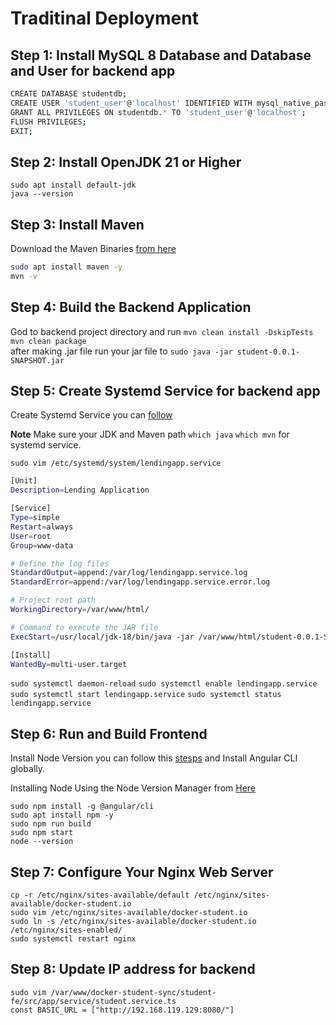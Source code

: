 
# Traditinal Deployment

## Step 1: Install MySQL 8 Database and Database and User for backend app

```bash
CREATE DATABASE studentdb;
CREATE USER 'student_user'@'localhost' IDENTIFIED WITH mysql_native_password BY 'Nasir#4321';
GRANT ALL PRIVILEGES ON studentdb.* TO 'student_user'@'localhost';
FLUSH PRIVILEGES;
EXIT;
```

## Step 2: Install OpenJDK 21 or Higher

```
sudo apt install default-jdk
java --version
```
## Step 3: Install Maven

Download the Maven Binaries [from here](https://dlcdn.apache.org/maven/maven-3/3.9.9/binaries/apache-maven-3.9.9-bin.tar.gz)

```bash
sudo apt install maven -y
mvn -v
```
## Step 4: Build the Backend Application

God to backend project directory and run `mvn clean install -DskipTests`  
`mvn clean package`   
after making .jar file run your jar file to `sudo java -jar student-0.0.1-SNAPSHOT.jar`



## Step 5: Create Systemd Service for backend app

Create Systemd Service you can [follow](https://github.com/nasirnjs/LinuxOpsHub/blob/main/create_systemd_service.md)

**Note** Make sure your JDK and Maven path `which java` `which mvn` for systemd service.

`sudo vim /etc/systemd/system/lendingapp.service`

```bash
[Unit]
Description=Lending Application

[Service]
Type=simple
Restart=always
User=root
Group=www-data

# Define the log files
StandardOutput=append:/var/log/lendingapp.service.log
StandardError=append:/var/log/lendingapp.service.error.log

# Project root path
WorkingDirectory=/var/www/html/

# Command to execute the JAR file
ExecStart=/usr/local/jdk-18/bin/java -jar /var/www/html/student-0.0.1-SNAPSHOT.jar

[Install]
WantedBy=multi-user.target
```
`sudo systemctl daemon-reload`
`sudo systemctl enable lendingapp.service`
`sudo systemctl start lendingapp.service`
`sudo systemctl status lendingapp.service`


## Step 6: Run and Build Frontend

Install Node Version you can follow this [stesps](https://github.com/nasirnjs/LinuxOpsHub/blob/main/install-node-via-nvode-versionmanager.md#installing-node-using-the-node-version-manager) and Install Angular CLI globally.

Installing Node Using the Node Version Manager from [Here](https://github.com/nasirnjs/LinuxOpsHub/blob/main/install-node-via-nvode-versionmanager.md)

`sudo npm install -g @angular/cli`  
`sudo apt install npm -y`  
`sudo npm run build`  
`sudo npm start`  
`node --version`  

## Step 7: Configure Your Nginx Web Server
```
cp -r /etc/nginx/sites-available/default /etc/nginx/sites-available/docker-student.io 
sudo vim /etc/nginx/sites-available/docker-student.io
sudo ln -s /etc/nginx/sites-available/docker-student.io /etc/nginx/sites-enabled/
sudo systemctl restart nginx
```

## Step 8: Update IP address for backend
`sudo vim /var/www/docker-student-sync/student-fe/src/app/service/student.service.ts`   
`const BASIC_URL = ["http://192.168.119.129:8080/"]`   
